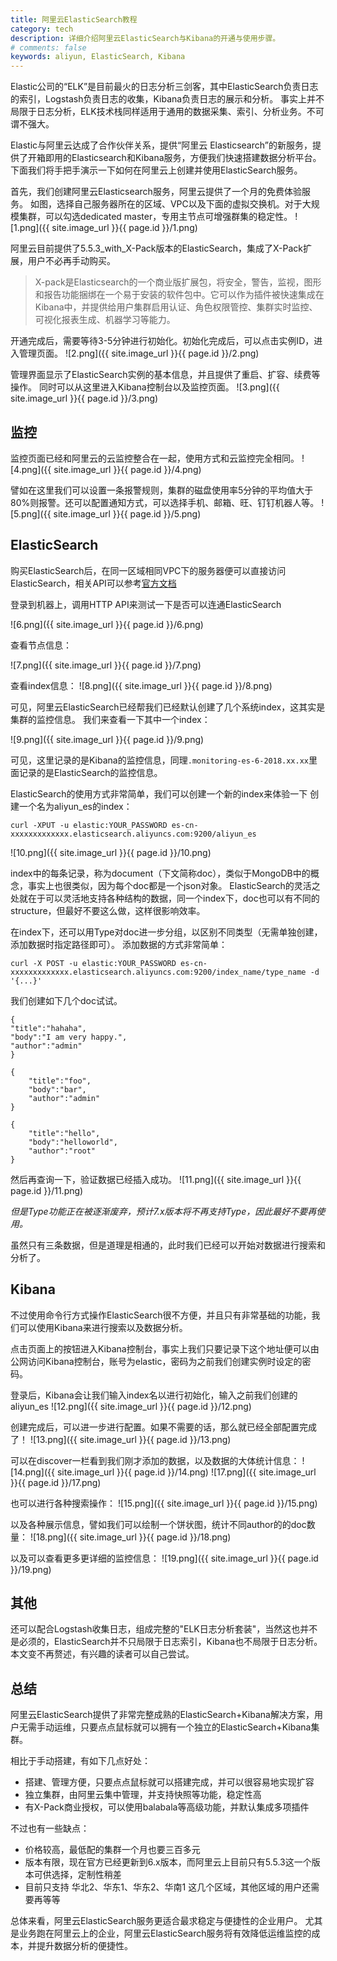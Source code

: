 ```yaml
---
title: 阿里云ElasticSearch教程
category: tech
description: 详细介绍阿里云ElasticSearch与Kibana的开通与使用步骤。
# comments: false
keywords: aliyun, ElasticSearch, Kibana
---
```

Elastic公司的“ELK”是目前最火的日志分析三剑客，其中ElasticSearch负责日志的索引，Logstash负责日志的收集，Kibana负责日志的展示和分析。
事实上并不局限于日志分析，ELK技术栈同样适用于通用的数据采集、索引、分析业务。不可谓不强大。

Elastic与阿里云达成了合作伙伴关系，提供“阿里云 Elasticsearch”的新服务，提供了开箱即用的Elasticsearch和Kibana服务，方便我们快速搭建数据分析平台。下面我们将手把手演示一下如何在阿里云上创建并使用ElasticSearch服务。


首先，我们创建阿里云Elasticsearch服务，阿里云提供了一个月的免费体验服务。
如图，选择自己服务器所在的区域、VPC以及下面的虚拟交换机。对于大规模集群，可以勾选dedicated master，专用主节点可增强群集的稳定性。
![1.png]({{ site.image_url }}{{ page.id }}/1.png)

阿里云目前提供了5.5.3_with_X-Pack版本的ElasticSearch，集成了X-Pack扩展，用户不必再手动购买。
> X-pack是Elasticsearch的一个商业版扩展包，将安全，警告，监视，图形和报告功能捆绑在一个易于安装的软件包中。它可以作为插件被快速集成在Kibana中，并提供给用户集群启用认证、角色权限管控、集群实时监控、可视化报表生成、机器学习等能力。

开通完成后，需要等待3-5分钟进行初始化。初始化完成后，可以点击实例ID，进入管理页面。
![2.png]({{ site.image_url }}{{ page.id }}/2.png)

管理界面显示了ElasticSearch实例的基本信息，并且提供了重启、扩容、续费等操作。
同时可以从这里进入Kibana控制台以及监控页面。
![3.png]({{ site.image_url }}{{ page.id }}/3.png)


## 监控

监控页面已经和阿里云的云监控整合在一起，使用方式和云监控完全相同。
![4.png]({{ site.image_url }}{{ page.id }}/4.png)

譬如在这里我们可以设置一条报警规则，集群的磁盘使用率5分钟的平均值大于80%则报警。还可以配置通知方式，可以选择手机、邮箱、旺、钉钉机器人等。
![5.png]({{ site.image_url }}{{ page.id }}/5.png)


## ElasticSearch
购买ElasticSearch后，在同一区域相同VPC下的服务器便可以直接访问ElasticSearch，相关API可以参考[官方文档](https://www.elastic.co/guide/en/elasticsearch/reference/5.5/index.html)

登录到机器上，调用HTTP API来测试一下是否可以连通ElasticSearch

![6.png]({{ site.image_url }}{{ page.id }}/6.png)

查看节点信息：

![7.png]({{ site.image_url }}{{ page.id }}/7.png)

查看index信息：
![8.png]({{ site.image_url }}{{ page.id }}/8.png)


可见，阿里云ElasticSearch已经帮我们已经默认创建了几个系统index，这其实是集群的监控信息。
我们来查看一下其中一个index：

![9.png]({{ site.image_url }}{{ page.id }}/9.png)

可见，这里记录的是Kibana的监控信息，同理`.monitoring-es-6-2018.xx.xx`里面记录的是ElasticSearch的监控信息。


ElasticSearch的使用方式非常简单，我们可以创建一个新的index来体验一下
创建一个名为aliyun_es的index：

`curl -XPUT -u elastic:YOUR_PASSWORD es-cn-xxxxxxxxxxxxx.elasticsearch.aliyuncs.com:9200/aliyun_es`

![10.png]({{ site.image_url }}{{ page.id }}/10.png)

index中的每条记录，称为document（下文简称doc），类似于MongoDB中的概念，事实上也很类似，因为每个doc都是一个json对象。
ElasticSearch的灵活之处就在于可以灵活地支持各种结构的数据，同一个index下，doc也可以有不同的structure，但最好不要这么做，这样很影响效率。

在index下，还可以用Type对doc进一步分组，以区别不同类型（无需单独创建，添加数据时指定路径即可）。
添加数据的方式非常简单：

`curl -X POST -u elastic:YOUR_PASSWORD es-cn-xxxxxxxxxxxxx.elasticsearch.aliyuncs.com:9200/index_name/type_name -d '{...}' `

我们创建如下几个doc试试。
```
{
"title":"hahaha",
"body":"I am very happy.",
"author":"admin"
}

{
	"title":"foo",
	"body":"bar",
	"author":"admin"
}

{
	"title":"hello",
	"body":"helloworld",
	"author":"root"
}
```
然后再查询一下，验证数据已经插入成功。
![11.png]({{ site.image_url }}{{ page.id }}/11.png)

*但是Type功能正在被逐渐废弃，预计7.x版本将不再支持Type，因此最好不要再使用。*


虽然只有三条数据，但是道理是相通的，此时我们已经可以开始对数据进行搜索和分析了。



## Kibana
不过使用命令行方式操作ElasticSearch很不方便，并且只有非常基础的功能，我们可以使用Kibana来进行搜索以及数据分析。

点击页面上的按钮进入Kibana控制台，事实上我们只要记录下这个地址便可以由公网访问Kibana控制台，账号为elastic，密码为之前我们创建实例时设定的密码。

登录后，Kibana会让我们输入index名以进行初始化，输入之前我们创建的aliyun_es
![12.png]({{ site.image_url }}{{ page.id }}/12.png)

创建完成后，可以进一步进行配置。如果不需要的话，那么就已经全部配置完成了！
![13.png]({{ site.image_url }}{{ page.id }}/13.png)

可以在discover一栏看到我们刚才添加的数据，以及数据的大体统计信息：
![14.png]({{ site.image_url }}{{ page.id }}/14.png)
![17.png]({{ site.image_url }}{{ page.id }}/17.png)

也可以进行各种搜索操作：
![15.png]({{ site.image_url }}{{ page.id }}/15.png)

以及各种展示信息，譬如我们可以绘制一个饼状图，统计不同author的的doc数量：
![18.png]({{ site.image_url }}{{ page.id }}/18.png)

以及可以查看更多更详细的监控信息：
![19.png]({{ site.image_url }}{{ page.id }}/19.png)

## 其他
还可以配合Logstash收集日志，组成完整的"ELK日志分析套装"，当然这也并不是必须的，ElasticSearch并不只局限于日志索引，Kibana也不局限于日志分析。
本文变不再赘述，有兴趣的读者可以自己尝试。

## 总结
阿里云ElasticSearch提供了非常完整成熟的ElasticSearch+Kibana解决方案，用户无需手动运维，只要点点鼠标就可以拥有一个独立的ElasticSearch+Kibana集群。

相比于手动搭建，有如下几点好处：
* 搭建、管理方便，只要点点鼠标就可以搭建完成，并可以很容易地实现扩容
* 独立集群，由阿里云集中管理，并支持快照等功能，稳定性高
* 有X-Pack商业授权，可以使用balabala等高级功能，并默认集成多项插件

不过也有一些缺点：
* 价格较高，最低配的集群一个月也要三百多元
* 版本有限，现在官方已经更新到6.x版本，而阿里云上目前只有5.5.3这一个版本可供选择，定制性稍差
* 目前只支持 华北2、华东1、华东2、华南1 这几个区域，其他区域的用户还需要再等等


总体来看，阿里云ElasticSearch服务更适合最求稳定与便捷性的企业用户。
尤其是业务跑在阿里云上的企业，阿里云ElasticSearch服务将有效降低运维监控的成本，并提升数据分析的便捷性。
